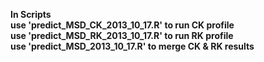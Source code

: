**In Scripts**  
**use 'predict_MSD_CK_2013_10_17.R' to run CK profile**  
**use 'predict_MSD_RK_2013_10_17.R' to run RK profile**  
**use 'predict_MSD_2013_10_17.R' to merge CK & RK results**

